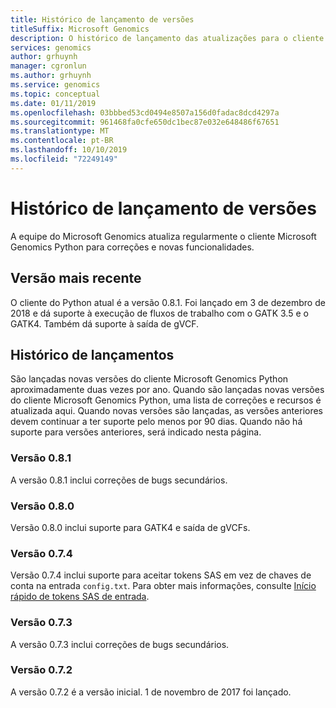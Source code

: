 ```yaml
---
title: Histórico de lançamento de versões
titleSuffix: Microsoft Genomics
description: O histórico de lançamento das atualizações para o cliente Python Microsoft Genomics para correções e novas funcionalidades.
services: genomics
author: grhuynh
manager: cgronlun
ms.author: grhuynh
ms.service: genomics
ms.topic: conceptual
ms.date: 01/11/2019
ms.openlocfilehash: 03bbbed53cd0494e8507a156d0fadac8dcd4297a
ms.sourcegitcommit: 961468fa0cfe650dc1bec87e032e648486f67651
ms.translationtype: MT
ms.contentlocale: pt-BR
ms.lasthandoff: 10/10/2019
ms.locfileid: "72249149"
---
```

# <a name="version-release-history"></a>Histórico de lançamento de versões
A equipe do Microsoft Genomics atualiza regularmente o cliente Microsoft Genomics Python para correções e novas funcionalidades. 

## <a name="latest-release"></a>Versão mais recente
O cliente do Python atual é a versão 0.8.1. Foi lançado em 3 de dezembro de 2018 e dá suporte à execução de fluxos de trabalho com o GATK 3.5 e o GATK4. Também dá suporte à saída de gVCF.


## <a name="release-history"></a>Histórico de lançamentos 
São lançadas novas versões do cliente Microsoft Genomics Python aproximadamente duas vezes por ano. Quando são lançadas novas versões do cliente Microsoft Genomics Python, uma lista de correções e recursos é atualizada aqui. Quando novas versões são lançadas, as versões anteriores devem continuar a ter suporte pelo menos por 90 dias. Quando não há suporte para versões anteriores, será indicado nesta página. 

### <a name="version-081"></a>Versão 0.8.1
A versão 0.8.1 inclui correções de bugs secundários.  

### <a name="version-080"></a>Versão 0.8.0
Versão 0.8.0 inclui suporte para GATK4 e saída de gVCFs.  

### <a name="version-074"></a>Versão 0.7.4
Versão 0.7.4 inclui suporte para aceitar tokens SAS em vez de chaves de conta na entrada `config.txt`. Para obter mais informações, consulte [Início rápido de tokens SAS de entrada](quickstart-input-sas.md). 

### <a name="version-073"></a>Versão 0.7.3
A versão 0.7.3 inclui correções de bugs secundários.

### <a name="version-072"></a>Versão 0.7.2
A versão 0.7.2 é a versão inicial. 1 de novembro de 2017 foi lançado.
